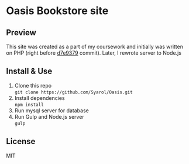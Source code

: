 # Oasis Bookstore site

## Preview
 This site was created as a part of my coursework and initially was written on PHP (right before [d7e9379](https://github.com/Syarol/Oasis/commit/d7e93794b1961c202b3f4b382895402ca5ebea40) commit). Later, I rewrote server to Node.js

## Install & Use
1. Clone this repo  
`git clone https://github.com/Syarol/Oasis.git`
2. Install dependencies  
`npm install`
3. Run mysql server for database 
4. Run Gulp and Node.js server  
`gulp`

## License
MIT